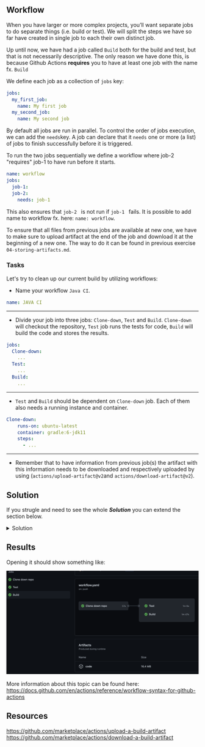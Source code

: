 ## Workflow

When you have larger or more complex projects, you’ll want separate jobs to do separate things (i.e. build or test).
We will split the steps we have so far have created in single job to each their own distinct job.

Up until now, we have had a job called `Build` both for the build and test, but that is not necessarily descriptive.
The only reason we have done this, is because Github Actions **requires** you to have at least one job with the name fx. `Build`

We define each job as a collection of `jobs` key:

```YAML
jobs:
  my_first_job:
    name: My first job
  my_second_job:
    name: My second job
```

By default all jobs are run in parallel. To control the order of jobs execution, we can add the `needs`key. 
A job can declare that it `needs` one or more (a list) of jobs to finish successfully before it is triggered.

To run the two jobs sequentially we define a workflow where job-2 "requires" job-1 to have run before it starts.

```YAML
name: workflow
jobs:
  job-1:
  job-2:
    needs: job-1
```

This also ensures that `job-2 ` is not run if `job-1 ` fails. It is possible to add name to workflow fx. here: `name: workflow`.

To ensure that all files from previous jobs are available at new one, we have to make sure to upload artifact at the end of the job and download it at the beginning of a new one. The way to do it can be found in previous exercise `04-storing-artifacts.md`.

### Tasks

Let's try to clean up our current build by utilizing workflows:

- Name your workflow `Java CI`.

```YAML
name: JAVA CI
```

___

- Divide your job into three jobs: `Clone-down`, `Test` and `Build`. `Clone-down` will checkout the repository, `Test` job runs the tests for code, `Build` will build the code and stores the results.

```YAML
jobs: 
  Clone-down:
    ...
  Test:
    ...
  Build:
    ...

```
___

- `Test` and `Build` should be dependent on `Clone-down` job. Each of them also needs a running instance and container.

```YAML
Clone-down:
    runs-on: ubuntu-latest
    container: gradle:6-jdk11
    steps:
      - ...
```

___

- Remember that to have information from previous job(s) the artifact with this information needs to be downloaded and respectively uploaded by using (`actions/upload-artifact@v2`and `actions/download-artifact@v2`).

## Solution

If you strugle and need to see the whole ***Solution*** you can extend the section below. 
<details>
    <summary> Solution </summary>

```YAML
name: Java CI
on: push
jobs:
  Clone-down:
    name: Clone down repo
    runs-on: ubuntu-latest
    container: gradle:6-jdk11
    steps:
    - uses: actions/checkout@v2
    - name: Upload Repo
      uses: actions/upload-artifact@v2
      with:
        name: code
        path: .
  Test:
      runs-on: ubuntu-latest
      needs: Clone-down
      container: gradle:6-jdk11
      steps:
      - name: Download code
        uses: actions/download-artifact@v2
        with:
          name: code
          path: .
      - name: Test with Gradle
        run: chmod +x ci/unit-test-app.sh && ci/unit-test-app.sh
  Build:
      runs-on: ubuntu-latest
      needs: Clone-down
      container: gradle:6-jdk11
      steps:
      - name: Download code
        uses: actions/download-artifact@v2
        with:
          name: code
          path: .
      - name: Build with Gradle
        run: chmod +x ci/build-app.sh && ci/build-app.sh
      - name: Upload Repo
        uses: actions/upload-artifact@v2
        with:
          name: code
          path: .
 ```
 </details>

## Results

Opening it should show something like:

![Screenshot workflow](img/workflow.png)

More information about this topic can be found here: https://docs.github.com/en/actions/reference/workflow-syntax-for-github-actions

## Resources

https://github.com/marketplace/actions/upload-a-build-artifact
https://github.com/marketplace/actions/download-a-build-artifact
